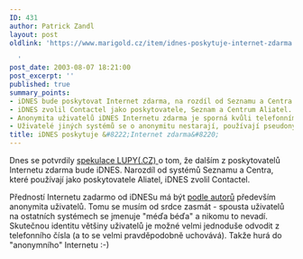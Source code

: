 ```yaml
---
ID: 431
author: Patrick Zandl
layout: post
oldlink: 'https://www.marigold.cz/item/idnes-poskytuje-internet-zdarma

  '
post_date: 2003-08-07 18:21:00
post_excerpt: ''
published: true
summary_points:
- iDNES bude poskytovat Internet zdarma, na rozdíl od Seznamu a Centra.
- iDNES zvolil Contactel jako poskytovatele, Seznam a Centrum Aliatel.
- Anonymita uživatelů iDNES Internetu zdarma je sporná kvůli telefonnímu číslu.
- Uživatelé jiných systémů se o anonymitu nestarají, používají pseudonymy.
title: iDNES poskytuje &#8222;Internet zdarma&#8220;
---
```


<p>
Dnes se potvrdily <A href="http://www.lupa.cz/clanek.php3?show=2921">spekulace LUPY(.CZ) </A>o tom, že dalším z poskytovatelů Internetu zdarma bude iDNES. Narozdíl od systémů Seznamu a Centra, které používají jako poskytovatele Aliatel, iDNES zvolil Contactel.</p>

<p>
Předností Internetu zadarmo od iDNESu má být <A href="http://prilohy.idnes.cz/internet/internet.asp">podle autorů</A> především anonymita uživatelů. Tomu se musím od srdce zasmát - spousta uživatelů na ostatních systémech se jmenuje "méďa béďa" a nikomu to nevadí. Skutečnou identitu většiny uživatelů je možné velmi jednoduše odvodit z telefonního čísla (a to se velmi pravděpodobně uchovává). Takže hurá do "anonymního" Internetu&#160;:-)&#160;</p>